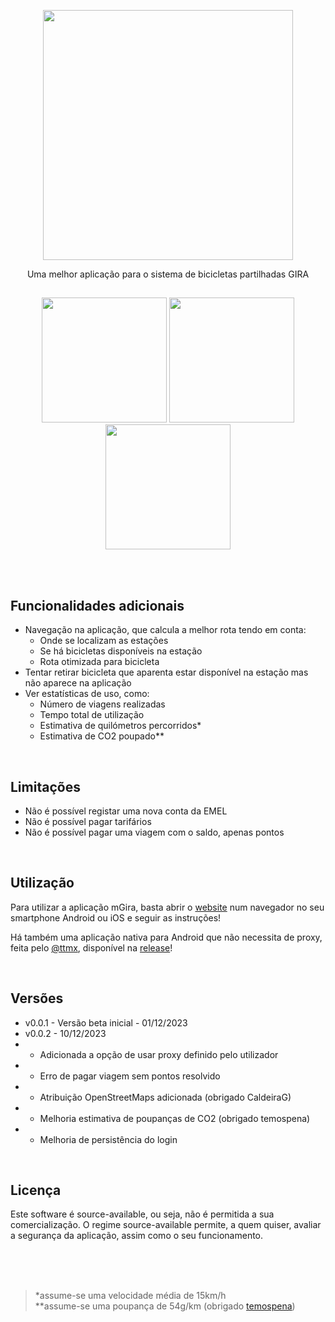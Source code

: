 <p align="middle"> <img src="https://app.mgira.pt/assets/images/mGira_big.png" width="400"/> </p>

<p align="middle">
Uma melhor aplicação para o sistema de bicicletas partilhadas GIRA 
</p>

## 
<p align="middle">
	<img src="https://app.mgira.pt/assets/images/screenshot_landing.png" width="200"/>
	<img src="https://app.mgira.pt/assets/images/screenshot_stations.png" width="200"/>
	<img src="https://app.mgira.pt/assets/images/screenshot_routing.png?" width="200"/>
</p>

<br>
<br>

## Funcionalidades adicionais
 - Navegação na aplicação, que calcula a melhor rota tendo em conta:
	 -  Onde se localizam as estações
	 - Se há bicicletas disponíveis na estação
	 - Rota otimizada para bicicleta
- Tentar retirar bicicleta que aparenta estar disponível na estação mas não aparece na aplicação
- Ver estatísticas de uso, como:
	- Número de viagens realizadas
	- Tempo total de utilização
	- Estimativa de quilómetros percorridos*
	- Estimativa de CO2 poupado**

<br>

## Limitações
- Não é possível registar uma nova conta da EMEL
- Não é possível pagar tarifários
- Não é possível pagar uma viagem com o saldo, apenas pontos

<br>

## Utilização

Para utilizar a aplicação mGira, basta abrir o [website](https://mgira.pt/) num navegador no seu smartphone Android ou iOS e seguir as instruções!

Há também uma aplicação nativa para Android que não necessita de proxy, feita pelo [@ttmx](https://github.com/ttmx), disponível na [release](https://github.com/afonsosousah/mGira/releases/tag/0.0.1)!

<br>

## Versões

 - v0.0.1 - Versão beta inicial - 01/12/2023
 - v0.0.2 - 10/12/2023
 - - Adicionada a opção de usar proxy definido pelo utilizador
 - - Erro de pagar viagem sem pontos resolvido
 - - Atribuição OpenStreetMaps adicionada (obrigado CaldeiraG)
 - - Melhoria estimativa de poupanças de CO2 (obrigado temospena)
 - - Melhoria de persistência do login

<br>

## Licença

Este software é source-available, ou seja, não é permitida a sua comercialização. O regime source-available permite, a quem quiser, avaliar a segurança da aplicação, assim como o seu funcionamento.

<br>
<br>
<br>

> *assume-se uma velocidade média de 15km/h<br>**assume-se uma poupança de 54g/km (obrigado [temospena](https://github.com/temospena))
